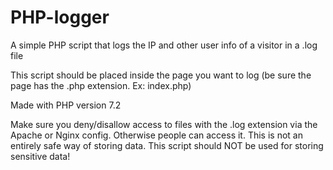# PHP-logger
A simple PHP script that logs the IP and other user info of a visitor in a .log file

This script should be placed inside the page you want to log (be sure the page has the .php extension. Ex: index.php)

Made with PHP version 7.2

Make sure you deny/disallow access to files with the .log extension via the Apache or Nginx config. Otherwise people can access it.
This is not an entirely safe way of storing data. This script should NOT be used for storing sensitive data!
